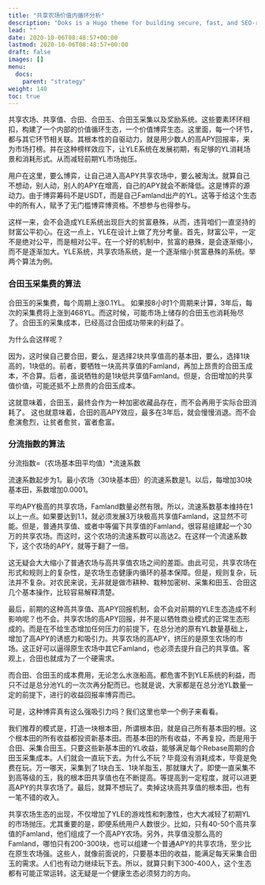 ```yaml
---
title: "共享农场价值内循环分析"
description: "Doks is a Hugo theme for building secure, fast, and SEO-ready documentation websites, which you can easily update and customize."
lead: ""
date: 2020-10-06T08:48:57+00:00
lastmod: 2020-10-06T08:48:57+00:00
draft: false
images: []
menu:
  docs:
    parent: "strategy"
weight: 140
toc: true
---
```

共享农场、共享值、合田、合田玉、合田玉采集以及奖励系统。这些要素环环相扣，构建了一个内部的价值循环生态，一个价值博弈生态。这里面，每一个环节，都与其它环节相关联。其根本性的自驱动力，就是用少数人的高APY回报率，来为市场打榜。并在这种榜样效应下，让YLE系统在发展初期，有足够的YL消耗场景和消耗形式。从而减轻前期YL市场抛压。

用户在这里，要么博弈，让自己进入高APY共享农场中，要么被淘汰。就算自己不想动，别人动，别人的APY在增高，自己的APY就会不断降低。这是博弈的源动力。由于博弈筹码不是USDT，而是自己Famland出产的YL。这等于给这个生态中的所有人，赋予了无门槛博弈博资格。不想参与也得参与。

这样一来，会不会造成YLE系统出现巨大的贫富悬殊，从而，违背咱们一直坚持的财富公平初心。在这一点上，YLE在设计上做了充分考量。首先，财富公平，一定不是绝对公平，而是相对公平。在一个好的机制中，贫富的悬殊，是会逐渐缩小，而不是逐渐加大。YLE系统，共享农场系统，是一个逐渐缩小贫富悬殊的系统。举两个算法为例。 

### 合田玉采集费的算法

合田玉的采集费，每个周期上涨0.1YL。 如果按8小时1个周期来计算，3年后，每次的采集费将上涨到468YL。而这时候，可能市场上储存的合田玉也消耗殆尽了。合田玉的采集成本，已经高过合田成功带来的利益了。

为什么会这样呢？

因为，这时侯自己要合田，要么，是选择2块共享值高的基本田，要么，选择1块高的，1块低的。前者，要牺牲一块高共享值的Famland，再加上昂贵的合田玉成本，不合算。后者，虽说牺牲的是1块低共享值Famland。但是，合田增加的共享值价值，可能还抵不上昂贵的合田玉成本。

这就意味着，合田玉，最终会作为一种加密收藏品存在，而不会再用于实际合田消耗了。 这也就意味着，合田的高APY效应，最多在3年后，就会慢慢消退。而不会愈演愈烈，让贫者愈贫，富者愈富。

### 分流指数的算法 

分流指数=（农场基本田平均值）*流速系数 

流速系数起步为1。最小农场（30块基本田）的流速系数是1。以后，每增加30块基本田，系数增加0.0001。 

平均APY极高的共享农场，Famland数量必然有限。所以，流速系数基本维持在1以上一点。如果要达到1.1，就必须发展3万块极高共享值Famland，这显然不可能。但是，普通共享值、或者中等偏下共享值的Famland，很容易组建起一个30万的共享农场。而这时，这个农场的流速系数可以高达2。在这样一个流速系数下，这个农场的APY，就等于翻了一倍。 

这无疑会大大缩小了普通农场与高共享值农场之间的差距。由此可见，共享农场在形式和规则上的复杂性，是农场生态健康内循环的基本保障。但是，规则复杂，玩法并不复杂。对农民来说，无非就是做市耕种、栽种加密树、采集和田玉、合田这几个基本操作，比较容易解释清楚。 

最后，前期的这种高共享值、高APY回报机制，会不会对前期的YLE生态造成不利影响呢？也不会。共享农场的高APY回报，并不是以牺牲商业模式的正常生态形成的。而是在不给生态增加任何压力的前提下，在总分池的原有YL数量基础上，增加了高APY的诱惑力和吸引力。共享农场的高APY，挤压的是原生农场的市场。这正好可以逼得原生农场中其它Famland，也必须去提升自己的共享值。客观上，合田也就成为了一个硬需求。 

而合田、合田玉的成本费用，无论怎么水涨船高。都危害不到YLE系统的利益，而只不过是总分池YL的一次次再分配而已。也就是说，大家都是在总分池YL数量一定的前提下，进行的收益回报率博弈而已。 

可是，这种博弈真有这么强吸引力吗？我们这里也举一个例子来看看。 

我们推荐的模式是，打造一块根本田，所谓根本田，就是自己所有基本田的根。这个根本田的所有收益都投资新基本田。而基本田的所有收益，不再复投，而是用于合田、采集合田玉。只要这些新基本田的YL收益，能够满足每个Rebase周期的合田玉采集成本。人们就会一直玩下去。为什么不玩？毕竟没有消耗成本，毕竟是免费在玩。万一哪天，采集到了1块白玉、1块羊脂玉，那就赚大了。即使一直采集不到高等级的玉，我的根本田共享值也在不断提高。等提高到一定程度，就可以进更高APY的共享农场了。最后，就算不想玩了。卖掉这块高共享值的根本田，也有一笔不错的收入。 

共享农场生态的出现，不仅增加了YLE的游戏性和刺激性，也大大减轻了初期YL的市场抛压。尤其重要的是，即便系统用户人数很少。比如，只有40-50个高共享值的Famland，他们组成了一个高APY农场。另外，共享值没那么高的Famland，哪怕只有200-300块，也可以组建一个普通APY的共享农场，至少比在原生农场强。这些人，就像前面说的，只要基本田的收益，能满足每天采集合田玉的需求。人们也有动力继续玩下去。所以，就算只剩下300-400人，这个生态都有可能正常运转。这无疑是一个健康生态必须努力的方向。